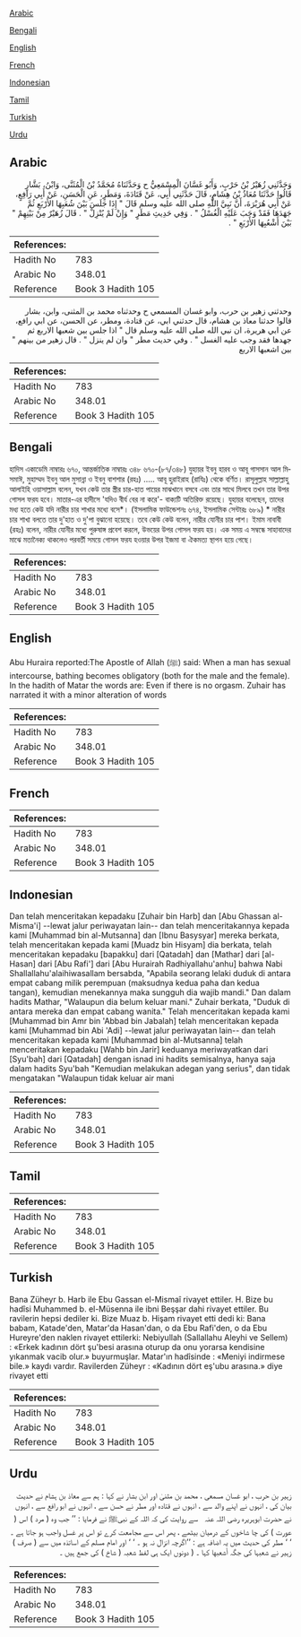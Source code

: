 [Arabic](#arabic)

[Bengali](#bengali)

[English](#english)

[French](#french)

[Indonesian](#indonesian)

[Tamil](#tamil)

[Turkish](#turkish)

[Urdu](#urdu)

## Arabic


<div dir="rtl" lang="ar" style={{fontSize:'larger',backgroundColor:'#f8f9fa',padding:20}}>
وَحَدَّثَنِي زُهَيْرُ بْنُ حَرْبٍ، وَأَبُو غَسَّانَ الْمِسْمَعِيُّ ح وَحَدَّثَنَاهُ مُحَمَّدُ بْنُ الْمُثَنَّى، وَابْنُ، بَشَّارٍ قَالُوا حَدَّثَنَا مُعَاذُ بْنُ هِشَامٍ، قَالَ حَدَّثَنِي أَبِي، عَنْ قَتَادَةَ، وَمَطَرٍ، عَنِ الْحَسَنِ، عَنْ أَبِي رَافِعٍ، عَنْ أَبِي هُرَيْرَةَ، أَنَّ نَبِيَّ اللَّهِ صلى الله عليه وسلم قَالَ ‏"‏ إِذَا جَلَسَ بَيْنَ شُعَبِهَا الأَرْبَعِ ثُمَّ جَهَدَهَا فَقَدْ وَجَبَ عَلَيْهِ الْغُسْلُ ‏"‏ ‏.‏ وَفِي حَدِيثِ مَطَرٍ ‏"‏ وَإِنْ لَمْ يُنْزِلْ ‏"‏ ‏.‏ قَالَ زُهَيْرٌ مِنْ بَيْنِهِمْ ‏"‏ بَيْنَ أَشْعُبِهَا الأَرْبَعِ ‏"‏ ‏.‏
</div>
<div style={{backgroundColor:'#f8f9fa',padding:20, marginBottom: 10}}><table> <thead> <tr> <th>References:</th> <th></th> </tr> </thead> <tbody><tr><td>Hadith No</td><td>783</td></tr><tr><td>Arabic No</td><td>348.01</td></tr><tr><td>Reference</td><td>Book 3 Hadith 105</td></tr></tbody></table></div>


<div dir="rtl" lang="ar" style={{fontSize:'larger',backgroundColor:'#f8f9fa',padding:20}}>
وحدثني زهير بن حرب، وابو غسان المسمعي ح وحدثناه محمد بن المثنى، وابن، بشار قالوا حدثنا معاذ بن هشام، قال حدثني ابي، عن قتادة، ومطر، عن الحسن، عن ابي رافع، عن ابي هريرة، ان نبي الله صلى الله عليه وسلم قال " اذا جلس بين شعبها الاربع ثم جهدها فقد وجب عليه الغسل " . وفي حديث مطر " وان لم ينزل " . قال زهير من بينهم " بين اشعبها الاربع
</div>
<div style={{backgroundColor:'#f8f9fa',padding:20, marginBottom: 10}}><table> <thead> <tr> <th>References:</th> <th></th> </tr> </thead> <tbody><tr><td>Hadith No</td><td>783</td></tr><tr><td>Arabic No</td><td>348.01</td></tr><tr><td>Reference</td><td>Book 3 Hadith 105</td></tr></tbody></table></div>

## Bengali


<div dir="ltr" lang="bn" style={{fontSize:'larger',backgroundColor:'#f8f9fa',padding:20}}>
হাদিস একাডেমি নাম্বারঃ ৬৭০, আন্তর্জাতিক নাম্বারঃ ৩৪৮ ৬৭০-(৮৭/৩৪৮) যুহায়র ইবনু হারব ও আবূ গাসসান আল মিসমাঈ, মুহাম্মদ ইবনু আল মুসান্না ও ইবনু বাশশার (রহঃ) ..... আবূ হুরাইরাহ (রাযিঃ) থেকে বর্ণিত। রাসূলুল্লাহ সাল্লাল্লাহু আলাইহি ওয়াসাল্লাম বলেন, যখন কেউ তার স্ত্রীর চার-হাত পায়ের মাঝখানে বসবে এবং তার সাথে মিলবে তখন তার উপর গোসল ফরয হবে। মাতার-এর হাদীসে 'যদিও বীর্য বের না করে'- বাক্যটি অতিরিক্ত রয়েছে। যুহায়র বলেছেন, তাদের মধ্য হতে কেউ যদি নারীর চার শাখার মধ্যে বসে*। (ইসলামিক ফাউন্ডেশনঃ ৬৭৪, ইসলামিক সেন্টারঃ ৬৮৯) * নারীর চার শাখা বলতে তার দু'হাত ও দু'পা বুঝানো হয়েছে। তবে কেউ কেউ বলেন, নারীর যোনীর চার পাশ। ইমাম নাবাবী (রহঃ) বলেন, নারীর যোনীর মধ্যে পুরুষাঙ্গ প্রবেশ করলে, উভয়ের উপর গোসল ফরয হয়। এক সময় এ সম্বন্ধে সাহাবাদের মাঝে মতানৈক্য থাকলেও পরবর্তী সময়ে গোসল ফরয হওয়ার উপর ইজমা বা ঐকমত্য স্থাপন হয়ে গেছে।
</div>
<div style={{backgroundColor:'#f8f9fa',padding:20, marginBottom: 10}}><table> <thead> <tr> <th>References:</th> <th></th> </tr> </thead> <tbody><tr><td>Hadith No</td><td>783</td></tr><tr><td>Arabic No</td><td>348.01</td></tr><tr><td>Reference</td><td>Book 3 Hadith 105</td></tr></tbody></table></div>

## English


<div dir="ltr" lang="en" style={{fontSize:'larger',backgroundColor:'#f8f9fa',padding:20}}>
Abu Huraira reported:The Apostle of Allah (ﷺ) said: When a man has sexual intercourse, bathing becomes obligatory (both for the male and the female). In the hadith of Matar the words are: Even if there is no orgasm. Zuhair has narrated it with a minor alteration of words
</div>
<div style={{backgroundColor:'#f8f9fa',padding:20, marginBottom: 10}}><table> <thead> <tr> <th>References:</th> <th></th> </tr> </thead> <tbody><tr><td>Hadith No</td><td>783</td></tr><tr><td>Arabic No</td><td>348.01</td></tr><tr><td>Reference</td><td>Book 3 Hadith 105</td></tr></tbody></table></div>

## French


<div dir="ltr" lang="fr" style={{fontSize:'larger',backgroundColor:'#f8f9fa',padding:20}}>

</div>
<div style={{backgroundColor:'#f8f9fa',padding:20, marginBottom: 10}}><table> <thead> <tr> <th>References:</th> <th></th> </tr> </thead> <tbody><tr><td>Hadith No</td><td>783</td></tr><tr><td>Arabic No</td><td>348.01</td></tr><tr><td>Reference</td><td>Book 3 Hadith 105</td></tr></tbody></table></div>

## Indonesian


<div dir="ltr" lang="id" style={{fontSize:'larger',backgroundColor:'#f8f9fa',padding:20}}>
Dan telah menceritakan kepadaku [Zuhair bin Harb] dan [Abu Ghassan al-Misma'i] --lewat jalur periwayatan lain-- dan telah menceritakannya kepada kami [Muhammad bin al-Mutsanna] dan [Ibnu Basysyar] mereka berkata, telah menceritakan kepada kami [Muadz bin Hisyam] dia berkata, telah menceritakan kepadaku [bapakku] dari [Qatadah] dan [Mathar] dari [al-Hasan] dari [Abu Rafi'] dari [Abu Hurairah Radhiyallahu'anhu] bahwa Nabi Shallallahu'alaihiwasallam bersabda, "Apabila seorang lelaki duduk di antara empat cabang milik perempuan (maksudnya kedua paha dan kedua tangan), kemudian menekannya maka sungguh dia wajib mandi." Dan dalam hadits Mathar, "Walaupun dia belum keluar mani." Zuhair berkata, "Duduk di antara mereka dan empat cabang wanita." Telah menceritakan kepada kami [Muhammad bin Amr bin 'Abbad bin Jabalah] telah menceritakan kepada kami [Muhammad bin Abi 'Adi] --lewat jalur periwayatan lain-- dan telah menceritakan kepada kami [Muhammad bin al-Mutsanna] telah menceritakan kepadaku [Wahb bin Jarir] keduanya meriwayatkan dari [Syu'bah] dari [Qatadah] dengan isnad ini hadits semisalnya, hanya saja dalam hadits Syu'bah "Kemudian melakukan adegan yang serius", dan tidak mengatakan "Walaupun tidak keluar air mani
</div>
<div style={{backgroundColor:'#f8f9fa',padding:20, marginBottom: 10}}><table> <thead> <tr> <th>References:</th> <th></th> </tr> </thead> <tbody><tr><td>Hadith No</td><td>783</td></tr><tr><td>Arabic No</td><td>348.01</td></tr><tr><td>Reference</td><td>Book 3 Hadith 105</td></tr></tbody></table></div>

## Tamil


<div dir="ltr" lang="ta" style={{fontSize:'larger',backgroundColor:'#f8f9fa',padding:20}}>

</div>
<div style={{backgroundColor:'#f8f9fa',padding:20, marginBottom: 10}}><table> <thead> <tr> <th>References:</th> <th></th> </tr> </thead> <tbody><tr><td>Hadith No</td><td>783</td></tr><tr><td>Arabic No</td><td>348.01</td></tr><tr><td>Reference</td><td>Book 3 Hadith 105</td></tr></tbody></table></div>

## Turkish


<div dir="ltr" lang="tr" style={{fontSize:'larger',backgroundColor:'#f8f9fa',padding:20}}>
Bana Züheyr b. Harb ile Ebu Gassan el-Mismaî rivayet ettiler. H. Bize bu hadîsi Muhammed b. el-Müsenna ile ibni Beşşar dahi rivayet ettiler. Bu ravilerin hepsi dediler ki. Bize Muaz b. Hişam rivayet etti dedi ki: Bana babam, Katade'den, Matar'da Hasan'dan, o da Ebu Rafi'den, o da Ebu Hureyre'den naklen rivayet ettilerki: Nebiyullah (Sallallahu Aleyhi ve Sellem) : «Erkek kadının dört şu'besi arasına oturup da onu yorarsa kendisine yıkanmak vacib olur.» buyurmuşlar. Matar'ın hadîsinde : «Meniyi indirmese bile.» kaydı vardır. Ravilerden Züheyr : «Kadının dört eş'ubu arasına.» diye rivayet etti
</div>
<div style={{backgroundColor:'#f8f9fa',padding:20, marginBottom: 10}}><table> <thead> <tr> <th>References:</th> <th></th> </tr> </thead> <tbody><tr><td>Hadith No</td><td>783</td></tr><tr><td>Arabic No</td><td>348.01</td></tr><tr><td>Reference</td><td>Book 3 Hadith 105</td></tr></tbody></table></div>

## Urdu


<div dir="rtl" lang="ur" style={{fontSize:'larger',backgroundColor:'#f8f9fa',padding:20}}>
زہیر بن حرب ، ابو غسان مسمعی ، محمد بن مثنیٰ اور ابن بشار نے کہا : ہم سے معاذ بن ہشام نے حدیث بیان کی ، انہوں نے اپنے والد سے ، انہوں نے قتادہ اور مطر نے حسن سے ، انہوں نے ابو رافع سے ، انہوں نے حضرت ابوہریرہ ‌رضی ‌اللہ ‌عنہ ‌ ‌ سے روایت کی کہ اللہ کے نبیﷺ نے فرمایا : ’’ جب وہ ( مرد ) اس ( عورت ) کی چا شاخوں کے درمیان بیٹھے ، پھر اس سے مجامعت کرے تو اس پر غسل واجب ہو جاتا ہے ۔ ‘ ‘ مطر کی حدیث میں یہ اضافہ ہے : ’’اگرچہ انزال نہ ہو ۔ ‘ ‘ اور امام مسلم کے اساتذہ میں سے ( صرف ) زہیر نے شعبہا کی جگہ أشعبها کہا ۔ ( دونوں ایک ہی لفظ شعبہ ( شاخ ) کی جمع ہیں ۔
</div>
<div style={{backgroundColor:'#f8f9fa',padding:20, marginBottom: 10}}><table> <thead> <tr> <th>References:</th> <th></th> </tr> </thead> <tbody><tr><td>Hadith No</td><td>783</td></tr><tr><td>Arabic No</td><td>348.01</td></tr><tr><td>Reference</td><td>Book 3 Hadith 105</td></tr></tbody></table></div>